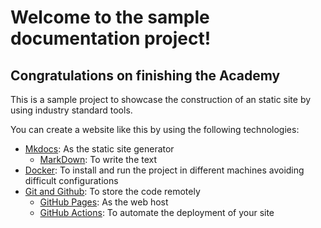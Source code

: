 # Welcome to the sample documentation project!

## Congratulations on finishing the Academy

This is a sample project to showcase the construction of an static site by using industry standard tools.

You can create a website like this by using the following technologies:

- [Mkdocs](https://www.mkdocs.org/#:~:text=MkDocs%20is%20a%20fast%2C%20simple,a%20single%20YAML%20configuration%20file.): As the static site generator
    - [MarkDown](markdown.md): To write the text
- [Docker](https://www.youtube.com/watch?v=rOTqprHv1YE): To install and run the project in different machines avoiding difficult configurations
- [Git and Github](github.com): To store the code remotely
    - [GitHub Pages](https://www.youtube.com/watch?v=2MsN8gpT6jY): As the web host
    - [GitHub Actions](https://docs.github.com/en/actions): To automate the deployment of your site

